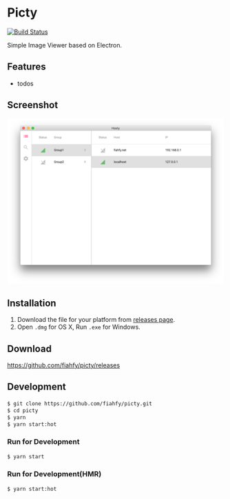 # Picty
[![Build Status](https://travis-ci.org/fiahfy/picty.svg?branch=master)](https://travis-ci.org/fiahfy/picty)

Simple Image Viewer based on Electron.


## Features
* todos


## Screenshot
![screenshot](./build/screenshot.png?raw=true)


## Installation
1. Download the file for your platform from [releases page](https://github.com/fiahfy/picty/releases).
2. Open `.dmg` for OS X, Run `.exe` for Windows.


## Download
https://github.com/fiahfy/picty/releases


## Development
```
$ git clone https://github.com/fiahfy/picty.git
$ cd picty
$ yarn
$ yarn start:hot
```

### Run for Development
```
$ yarn start
```

### Run for Development(HMR)
```
$ yarn start:hot
```
